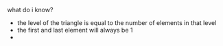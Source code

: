 what do i know?

+ the level of the triangle is equal to the number of elements in that level
+ the first and last element will always be 1
+
